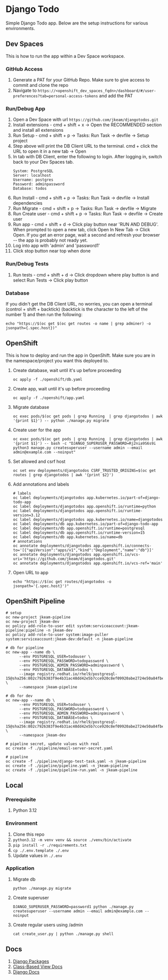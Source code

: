 # Django Todo

Simple Django Todo app.  Below are the setup instructions for various environments.

## Dev Spaces

This is how to run the app within a Dev Space workspace.

### GitHub Access
1. Generate a PAT for your GitHub Repo.  Make sure to give access to commit and clone the repo
2. Navigate to `https://<openshift_dev_spaces_fqdn>/dashboard/#/user-preferences?tab=personal-access-tokens` and add the PAT

### Run/Debug App
1. Open a Dev Space with url `https://github.com/jkeam/djangotodos.git`
2. Install extensions - cmd + shift + x -> Open the RECOMMENDED section and install all extensions
3. Run Setup - cmd + shift + p -> Tasks: Run Task -> devfile -> Setup project
4. Step above will print the DB Client URL to the terminal.  cmd + click the URL to open it in a new tab -> Open
5. In tab with DB Client, enter the following to login.  After logging in, switch back to your Dev Spaces tab.
    ```shell
    System: PostgreSQL
    Server: localhost
    Username: postgres
    Password: adminpassword
    Database: todos
    ```
6. Run Install - cmd + shift + p -> Tasks: Run Task -> devfile -> Install dependencies
7. Run Migrate - cmd + shift + p -> Tasks: Run Task -> devfile -> Migrate
8. Run Create user - cmd + shift + p -> Tasks: Run Task -> devfile -> Create user
9. Run app - cmd + shift + d -> Click play button near 'RUN AND DEBUG'.  When prompted to open a new tab, click Open In New Tab -> Click Open.  If you get an error page, wait a second and refresh your browser -- the app is probably not ready yet.
10. Log into app with 'admin' and 'password1'
11. Click stop button near top when done

### Run/Debug Tests
1. Run tests - cmd + shift + d -> Click dropdown where play button is and select Run Tests -> Click play button

### Database
If you didn't get the DB Client URL, no worries, you can open a terminal (control + shift + backtick) (backtick is the character to the left of the number 1) and then run the following:

```shell
echo "https://$(oc get $(oc get routes -o name | grep adminer) -o jsonpath={.spec.host})"
```

## OpenShift

This is how to deploy and run the app in OpenShift.
Make sure you are in the namespace/project you want this deployed to.

1. Create database, wait until it's up before proceeding

    ```shell
    oc apply -f ./openshift/db.yaml
    ```

2. Create app, wait until it's up before proceeding

    ```shell
    oc apply -f ./openshift/app.yaml
    ```

3. Migrate database

    ```shell
    oc exec pods/$(oc get pods | grep Running  | grep djangotodos | awk '{print $1}') -- python ./manage.py migrate
    ```

4. Create user for the app

    ```shell
    oc exec pods/$(oc get pods | grep Running  | grep djangotodos | awk '{print $1}') -- bash -c "DJANGO_SUPERUSER_PASSWORD=Rj2nia9S6s9i python3 manage.py createsuperuser --username admin --email admin@example.com --noinput"
    ```

5. Set allowed and csrf host

    ```shell
    oc set env deployments/djangotodos CSRF_TRUSTED_ORIGINS=$(oc get routes | grep djangotodos | awk '{print $2}')
    ```

6. Add annotations and labels

    ```shell
    # labels
    oc label deployments/djangotodos app.kubernetes.io/part-of=django-todo-app
    oc label deployments/djangotodos app.openshift.io/runtime=python
    oc label deployments/djangotodos app.openshift.io/runtime-version=3.12
    oc label deployments/djangotodos app.kubernetes.io/name=djangotodos
    oc label deployments/db app.kubernetes.io/part-of=django-todo-app
    oc label deployments/db app.openshift.io/runtime=postgresql
    oc label deployments/db app.openshift.io/runtime-version=15
    oc label deployments/db app.kubernetes.io/name=db
    # annotations
    oc annotate deployments/djangotodos app.openshift.io/connects-to='[{"apiVersion":"apps/v1","kind":"Deployment","name":"db"}]'
    oc annotate deployments/djangotodos app.openshift.io/vcs-uri='https://github.com/jkeam/djangotodos.git'
    oc annotate deployments/djangotodos app.openshift.io/vcs-ref='main'
    ```

7. Open URL to app

    ```shell
    echo "https://$(oc get routes/djangotodos -o jsonpath='{.spec.host}')"
    ```

## OpenShift Pipeline

```shell
# setup
oc new-project jkeam-pipeline
oc new-project jkeam-dev
oc policy add-role-to-user edit system:serviceaccount:jkeam-pipeline:pipeline -n jkeam-dev
oc policy add-role-to-user system:image-puller system:serviceaccount:jkeam-dev:default -n jkeam-pipeline

# db for pipeline
oc new-app --name db \
      --env POSTGRESQL_USER=todouser \
      --env POSTGRESQL_PASSWORD=todopassword \
      --env POSTGRESQL_ADMIN_PASSWORD=adminpassword \
      --env POSTGRESQL_DATABASE=todos \
      --image registry.redhat.io/rhel9/postgresql-15@sha256:802c7926383f9e4b31ac48dd42e5b7cce920c8ef09920abe2724e50a84fbea0b \
      --namespace jkeam-pipeline

# db for dev
oc new-app --name db \
      --env POSTGRESQL_USER=todouser \
      --env POSTGRESQL_PASSWORD=todopassword \
      --env POSTGRESQL_ADMIN_PASSWORD=adminpassword \
      --env POSTGRESQL_DATABASE=todos \
      --image registry.redhat.io/rhel9/postgresql-15@sha256:802c7926383f9e4b31ac48dd42e5b7cce920c8ef09920abe2724e50a84fbea0b \
      --namespace jkeam-dev

# pipeline secret, update values with real
oc create -f ./pipeline/email-server-secret.yaml

# pipeline
oc create -f ./pipeline/django-test-task.yaml -n jkeam-pipeline
oc create -f ./pipeline/pipeline.yaml -n jkeam-pipeline
oc create -f ./pipeline/pipeline-run.yaml -n jkeam-pipeline
```

## Local

### Prerequisite
1. Python 3.12

### Environment
1. Clone this repo
2. `python3.12 -m venv venv && source ./venv/bin/activate`
3. `pip install -r ./requirements.txt`
4. `cp ./.env.template ./.env`
5. Update values in `./.env`

### Application
1. Migrate db
    ```shell
    python ./manage.py migrate
    ```

2. Create superuser
    ```shell
    DJANGO_SUPERUSER_PASSWORD=password1 python ./manage.py createsuperuser --username admin --email admin@example.com --noinput
    ```

3. Create regular users using /admin
    ```shell
    cat create_user.py | python ./manage.py shell
    ```

## Docs

1. [Django Packages](https://djangopackages.org)
2. [Class-Based View Docs](https://ccbv.co.uk/)
3. [Django Docs](https://docs.djangoproject.com/en/5.0/)
